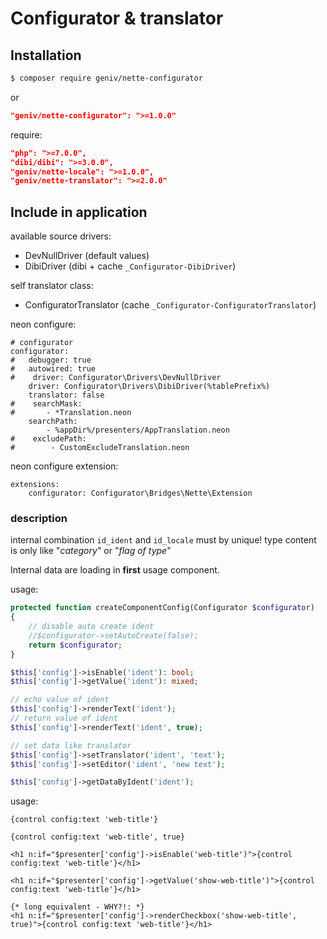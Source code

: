 Configurator & translator
=========================

Installation
------------

```sh
$ composer require geniv/nette-configurator
```
or
```json
"geniv/nette-configurator": ">=1.0.0"
```

require:
```json
"php": ">=7.0.0",
"dibi/dibi": ">=3.0.0",
"geniv/nette-locale": ">=1.0.0",
"geniv/nette-translator": ">=2.0.0"
```

Include in application
----------------------

available source drivers:
- DevNullDriver (default values)
- DibiDriver (dibi + cache `_Configurator-DibiDriver`)

self translator class:
- ConfiguratorTranslator (cache `_Configurator-ConfiguratorTranslator`)

neon configure:
```neon
# configurator
configurator:
#   debugger: true
#   autowired: true
#    driver: Configurator\Drivers\DevNullDriver
    driver: Configurator\Drivers\DibiDriver(%tablePrefix%)
    translator: false
#    searchMask: 
#       - *Translation.neon
    searchPath:
        - %appDir%/presenters/AppTranslation.neon
#    excludePath:
#        - CustomExcludeTranslation.neon
```

neon configure extension:
```neon
extensions:
    configurator: Configurator\Bridges\Nette\Extension
```

### description
internal combination `id_ident` and `id_locale` must by unique! type content is only like "_category_" or "_flag of type_"

Internal data are loading in **first** usage component.

usage:
```php
protected function createComponentConfig(Configurator $configurator)
{
    // disable auto create ident
    //$configurator->setAutoCreate(false);
    return $configurator;
}
```

```php
$this['config']->isEnable('ident'): bool;
$this['config']->getValue('ident'): mixed;

// echo value of ident
$this['config']->renderText('ident');
// return value of ident
$this['config']->renderText('ident', true);

// set data like translator
$this['config']->setTranslator('ident', 'text');
$this['config']->setEditor('ident', 'new text');

$this['config']->getDataByIdent('ident');
```

usage:
```latte
{control config:text 'web-title'}

{control config:text 'web-title', true}

<h1 n:if="$presenter['config']->isEnable('web-title')">{control config:text 'web-title'}</h1>

<h1 n:if="$presenter['config']->getValue('show-web-title')">{control config:text 'web-title'}</h1>

{* long equivalent - WHY?!: *}
<h1 n:if="$presenter['config']->renderCheckbox('show-web-title', true)">{control config:text 'web-title'}</h1>
```
